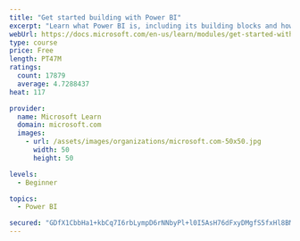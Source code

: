 ```yaml
---
title: "Get started building with Power BI"
excerpt: "Learn what Power BI is, including its building blocks and how they work together."
webUrl: https://docs.microsoft.com/en-us/learn/modules/get-started-with-power-bi/
type: course
price: Free
length: PT47M
ratings:
  count: 17879
  average: 4.7288437
heat: 117

provider:
  name: Microsoft Learn
  domain: microsoft.com
  images:
    - url: /assets/images/organizations/microsoft.com-50x50.jpg
      width: 50
      height: 50

levels:
  - Beginner

topics:
  - Power BI

secured: "GDfX1CbbHa1+kbCq7I6rbLympD6rNNbyPl+l0I5AsH76dFxyDMgfS5fxHl8BMJ7ezcG5T/0rKPvMhrEAitUc3Se1g/rSLCk4pIuno555qOvpo4slxzydBNeiFaLwxZAFR9gG2DrCp8ZACID7GcwtJlUIVhqK57uBfyeTa4WO50oxapL+6INZ0/owCOixoEURJ3dWRRpB6tXECViPb9bSJF1PZmTcAWiVyv16iHJKuNDvdbn27wHMUFf0P9P/tRUzyPdFC9E59t3PiCLAk4j0swh6m40fwd7AL40rAhXDqpD33GXqx5wpBy8QyPOlC3LrXJNtJECSmb7jFmQbxL/boRCgrFKUshq5FjHfyMedDV6ZabRMAZJ1xouRPgDVviIT+5AZBop6nP9o9RSHn/lGP5bTKrEL5QVSZiGAPBBbBqwu1yU7ox+s21zV0gwNpE1g;n3coOC8n9yQ0fIHbFquIcA=="
---
```


